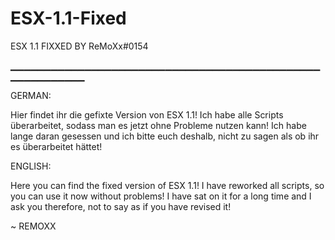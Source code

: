 # ESX-1.1-Fixed
ESX 1.1 FIXXED BY ReMoXx#0154

▁▁▁▁▁▁▁▁▁▁▁▁▁▁▁▁▁▁▁▁▁▁▁▁▁▁▁▁▁▁▁▁▁▁▁▁▁▁▁▁▁▁▁▁▁▁▁▁▁▁▁▁▁▁▁▁▁

GERMAN:


Hier findet ihr die gefixte Version von ESX 1.1!
Ich habe alle Scripts überarbeitet, sodass man es jetzt ohne Probleme nutzen kann! Ich habe lange daran gesessen und ich bitte euch deshalb, nicht zu sagen als ob ihr es überarbeitet hättet! 


ENGLISH:

Here you can find the fixed version of ESX 1.1!
I have reworked all scripts, so you can use it now without problems! I have sat on it for a long time and I ask you therefore, not to say as if you have revised it! 


~ REMOXX
